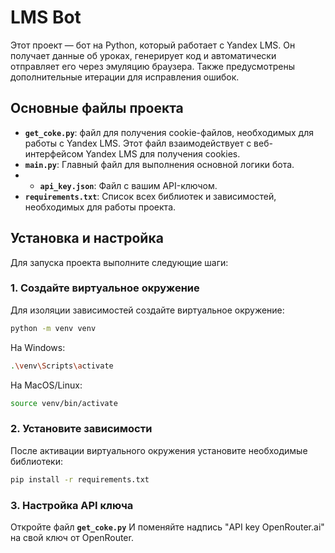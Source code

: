 # LMS Bot

Этот проект — бот на Python, который работает с Yandex LMS. Он получает данные об уроках, генерирует код и автоматически отправляет его через эмуляцию браузера. Также предусмотрены дополнительные итерации для исправления ошибок.
## Основные файлы проекта

- **`get_coke.py`**: файл для получения cookie-файлов, необходимых для работы с Yandex LMS. Этот файл взаимодействует с веб-интерфейсом Yandex LMS для получения cookies.
- **`main.py`**: Главный файл для выполнения основной логики бота.
- - **`api_key.json`**: Файл с вашим API-ключом. 
- **`requirements.txt`**: Список всех библиотек и зависимостей, необходимых для работы проекта.

## Установка и настройка

Для запуска проекта выполните следующие шаги:

### 1. Создайте виртуальное окружение

Для изоляции зависимостей создайте виртуальное окружение:

```bash
python -m venv venv
```
На Windows:
```bash
.\venv\Scripts\activate
```
На MacOS/Linux:
```bash
source venv/bin/activate
```
### 2. Установите зависимости
После активации виртуального окружения установите необходимые библиотеки:
```bash
pip install -r requirements.txt
```
### 3. Настройка API ключа
Откройте файл **`get_coke.py`** И поменяйте надпись "API key OpenRouter.ai" на свой ключ от OpenRouter.

